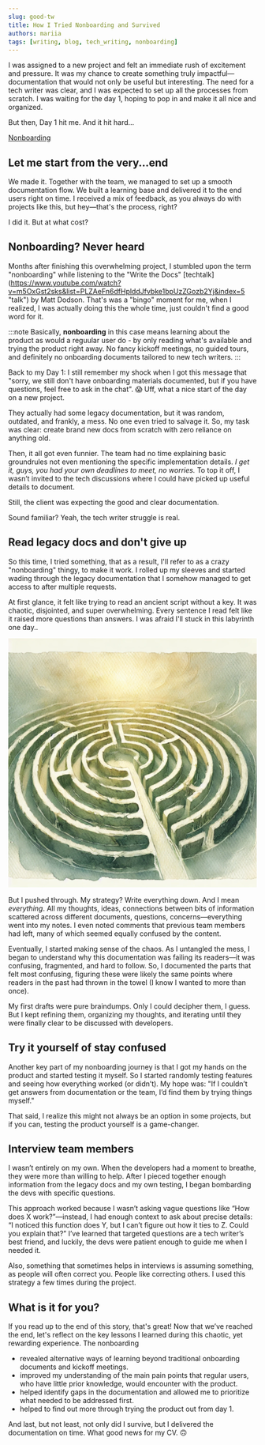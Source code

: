 ```yaml
---
slug: good-tw
title: How I Tried Nonboarding and Survived
authors: mariia
tags: [writing, blog, tech_writing, nonboarding]
---
```


I was assigned to a new project and felt an immediate rush of excitement and pressure. It was my chance to create something truly impactful—documentation that would not only be useful but interesting.
The need for a tech writer was clear, and I was expected to set up all the processes from scratch.
I was waiting for the day 1, hoping to pop in and make it all nice and organized. 

But then, Day 1 hit me. And it hit hard…

[Nonboarding](nonboarding.png)
<!--truncate-->

## Let me start from the very...end
We made it. Together with the team, we managed to set up a smooth documentation flow. We built a learning base and delivered it to the end users right on time. I received a mix of feedback, as you always do with projects like this, but hey—that's the process, right?

I did it. But at what cost?

## Nonboarding? Never heard

Months after finishing this overwhelming project, I stumbled upon the term "nonboarding" while listening to the  "Write the Docs" [techtalk] (https://www.youtube.com/watch?v=m5OxGst2sks&list=PLZAeFn6dfHplddJfvbke1bpUzZGozb2Yj&index=5 "talk") by Matt Dodson.
That's was a "bingo" moment for me, when I realized, I was actually doing this the whole time, just couldn't find a good word for it.

:::note
Basically, **nonboarding** in this case means learning about the product as would a reguular user do - by only reading what's available and trying the product right away. No fancy kickoff meetings, no guided tours, and definitely no onboarding documents tailored to new tech writers.
:::

Back to my Day 1: I still remember my shock when I got this message that "sorry, we still don't have onboarding materials documented, but if you have questions, feel free to ask in the chat". 😱
Uff, what a nice start of the day on a new project.

They actually had some legacy documentation, but it was random, outdated, and frankly, a mess. No one even tried to salvage it. So, my task was clear: create brand new docs from scratch with zero reliance on anything old.

Then, it all got even funnier. The team had no time explaining basic groundrules not even mentioning the specific implementation details. *I get it, guys, you had your own deadlines to meet, no worries.*  To top it off, I wasn’t invited to the tech discussions where I could have picked up useful details to document.

Still, the client was expecting the good and clear documentation.

Sound familiar? Yeah, the tech writer struggle is real.


## Read legacy docs and don't give up

So this time, I tried something, that as a result, I'll refer to as a crazy "nonboarding" thingy, to make it work.
I rolled up my sleeves and started wading through the legacy documentation that I somehow managed to get access to after multiple requests.

At first glance, it felt like trying to read an ancient script without a key. It was chaotic, disjointed, and super overwhelming. Every sentence I read felt like it raised more questions than answers. I was afraid I'll stuck in this labyrinth one day..

![Legacy Docs Labyrinth](labyrinth.webp)


But I pushed through. My strategy? Write everything down. And I mean *everything*. All my thoughts, ideas, connections between bits of information scattered across different documents, questions, concerns—everything went into my notes. I even noted comments that previous team members had left, many of which seemed equally confused by the content.

Eventually, I started making sense of the chaos. As I untangled the mess, I began to understand why this documentation was failing its readers—it was confusing, fragmented, and hard to follow. So, I documented the parts that felt most confusing, figuring these were likely the same points where readers in the past had thrown in the towel (I know I wanted to more than once).

My first drafts were pure braindumps. Only I could decipher them, I guess. But I kept refining them, organizing my thoughts, and iterating until they were finally clear to be discussed with developers.

## Try it yourself of stay confused

Another key part of my nonboarding journey is that I got my hands on the product and started testing it myself.  So I started randomly testing features and seeing how everything worked (or didn’t). My hope was: "If I couldn’t get answers from documentation or the team, I’d find them by trying things myself."

That said, I realize this might not always be an option in some projects, but if you can, testing the product yourself is a game-changer.

## Interview team members

I wasn’t entirely on my own. When the developers had a moment to breathe, they were more than willing to help. After I pieced together enough information from the legacy docs and my own testing, I began bombarding the devs with specific questions.

This approach worked because I wasn’t asking vague questions like “How does X work?”—instead, I had enough context to ask about precise details: “I noticed this function does Y, but I can’t figure out how it ties to Z. Could you explain that?” I’ve learned that targeted questions are a tech writer’s best friend, and luckily, the devs were patient enough to guide me when I needed it.

Also, something that sometimes helps in interviews is assuming something, as people will often correct you. People like correcting others. I used this strategy a few times during the project.


## What is it for you? 

If you read up to the end of this story, that's great! Now that we’ve reached the end, let's reflect on the key lessons I learned during this chaotic, yet rewarding experience.
The nonboarding
- revealed alternative ways of learning beyond traditional onboarding documents and kickoff meetings.
- improved my understanding of the main pain points that regular users, who have little prior knowledge, would encounter with the product.
- helped identify gaps in the documentation and allowed me to prioritize what needed to be addressed first.
- helped to find out more through trying the product out from day 1.

And last, but not least, not only did I survive, but I delivered the documentation on time. What good news for my CV. 🙃